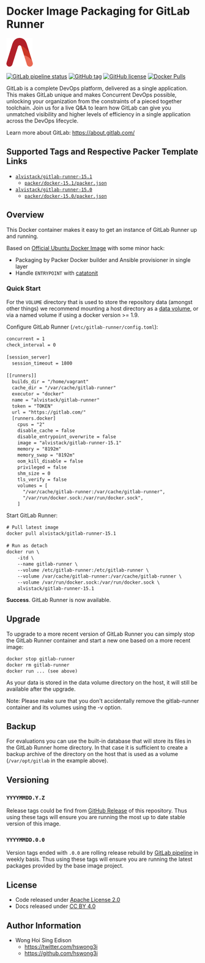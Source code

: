 # Docker Image Packaging for GitLab Runner

<a href="https://alvistack.com" title="AlviStack" target="_blank"><img src="/alvistack.svg" height="75" alt="AlviStack"></a>

[![GitLab pipeline status](https://img.shields.io/gitlab/pipeline/alvistack/docker-gitlab-runner/master)](https://gitlab.com/alvistack/docker-gitlab-runner/-/pipelines)
[![GitHub tag](https://img.shields.io/github/tag/alvistack/docker-gitlab-runner.svg)](https://github.com/alvistack/docker-gitlab-runner/tags)
[![GitHub license](https://img.shields.io/github/license/alvistack/docker-gitlab-runner.svg)](https://github.com/alvistack/docker-gitlab-runner/blob/master/LICENSE)
[![Docker Pulls](https://img.shields.io/docker/pulls/alvistack/gitlab-runner-15.1.svg)](https://hub.docker.com/r/alvistack/gitlab-runner-15.1)

GitLab is a complete DevOps platform, delivered as a single application. This makes GitLab unique and makes Concurrent DevOps possible, unlocking your organization from the constraints of a pieced together toolchain. Join us for a live Q\&A to learn how GitLab can give you unmatched visibility and higher levels of efficiency in a single application across the DevOps lifecycle.

Learn more about GitLab: <https://about.gitlab.com/>

## Supported Tags and Respective Packer Template Links

  - [`alvistack/gitlab-runner-15.1`](https://hub.docker.com/r/alvistack/gitlab-runner-15.1)
      - [`packer/docker-15.1/packer.json`](https://github.com/alvistack/docker-gitlab-runner/blob/master/packer/docker-15.1/packer.json)
  - [`alvistack/gitlab-runner-15.0`](https://hub.docker.com/r/alvistack/gitlab-runner-15.0)
      - [`packer/docker-15.0/packer.json`](https://github.com/alvistack/docker-gitlab-runner/blob/master/packer/docker-15.0/packer.json)

## Overview

This Docker container makes it easy to get an instance of GitLab Runner up and running.

Based on [Official Ubuntu Docker Image](https://hub.docker.com/_/ubuntu/) with some minor hack:

  - Packaging by Packer Docker builder and Ansible provisioner in single layer
  - Handle `ENTRYPOINT` with [catatonit](https://github.com/openSUSE/catatonit)

### Quick Start

For the `VOLUME` directory that is used to store the repository data (amongst other things) we recommend mounting a host directory as a [data volume](https://docs.docker.com/engine/tutorials/dockervolumes/#/data-volumes), or via a named volume if using a docker version \>= 1.9.

Configure GitLab Runner (`/etc/gitlab-runner/config.toml`):

    concurrent = 1
    check_interval = 0
    
    [session_server]
      session_timeout = 1800
    
    [[runners]]
      builds_dir = "/home/vagrant"
      cache_dir = "/var/cache/gitlab-runner"
      executor = "docker"
      name = "alvistack/gitlab-runner"
      token = "TOKEN"
      url = "https://gitlab.com/"
      [runners.docker]
        cpus = "2"
        disable_cache = false
        disable_entrypoint_overwrite = false
        image = "alvistack/gitlab-runner-15.1"
        memory = "8192m"
        memory_swap = "8192m"
        oom_kill_disable = false
        privileged = false
        shm_size = 0
        tls_verify = false
        volumes = [
          "/var/cache/gitlab-runner:/var/cache/gitlab-runner",
          "/var/run/docker.sock:/var/run/docker.sock",
        ]

Start GitLab Runner:

    # Pull latest image
    docker pull alvistack/gitlab-runner-15.1
    
    # Run as detach
    docker run \
        -itd \
        --name gitlab-runner \
        --volume /etc/gitlab-runner:/etc/gitlab-runner \
        --volume /var/cache/gitlab-runner:/var/cache/gitlab-runner \
        --volume /var/run/docker.sock:/var/run/docker.sock \
        alvistack/gitlab-runner-15.1

**Success**. GitLab Runner is now available.

## Upgrade

To upgrade to a more recent version of GitLab Runner you can simply stop the GitLab Runner container and start a new one based on a more recent image:

    docker stop gitlab-runner
    docker rm gitlab-runner
    docker run ... (see above)

As your data is stored in the data volume directory on the host, it will still be available after the upgrade.

Note: Please make sure that you don't accidentally remove the gitlab-runner container and its volumes using the -v option.

## Backup

For evaluations you can use the built-in database that will store its files in the GitLab Runner home directory. In that case it is sufficient to create a backup archive of the directory on the host that is used as a volume (`/var/opt/gitlab` in the example above).

## Versioning

### `YYYYMMDD.Y.Z`

Release tags could be find from [GitHub Release](https://github.com/alvistack/docker-gitlab-runner/tags) of this repository. Thus using these tags will ensure you are running the most up to date stable version of this image.

### `YYYYMMDD.0.0`

Version tags ended with `.0.0` are rolling release rebuild by [GitLab pipeline](https://gitlab.com/alvistack/docker-gitlab-runner/-/pipelines) in weekly basis. Thus using these tags will ensure you are running the latest packages provided by the base image project.

## License

  - Code released under [Apache License 2.0](LICENSE)
  - Docs released under [CC BY 4.0](http://creativecommons.org/licenses/by/4.0/)

## Author Information

  - Wong Hoi Sing Edison
      - <https://twitter.com/hswong3i>
      - <https://github.com/hswong3i>
